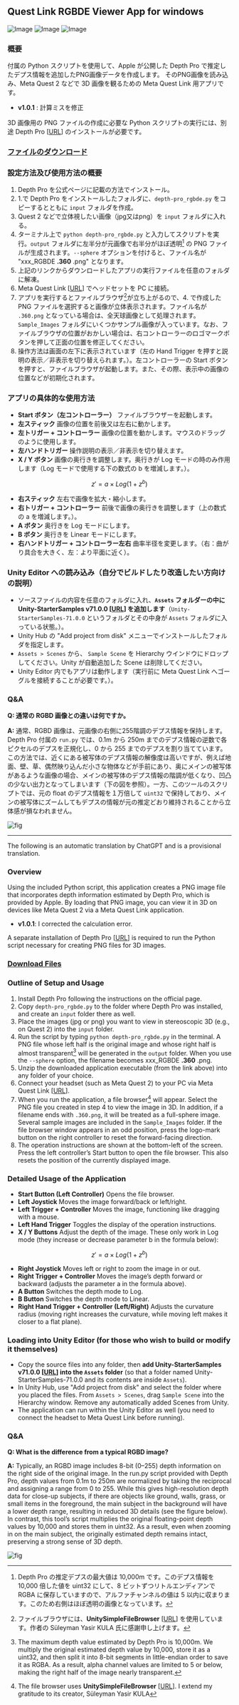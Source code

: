 ## Quest Link RGBDE Viewer App for windows

![Image](https://github.com/user-attachments/assets/c5ea84ca-8de5-48a4-bddf-a6d4e04204c4) ![Image](https://github.com/user-attachments/assets/b11d7d0a-a5f8-4304-b8e0-cd80d649e1a6) ![Image](https://github.com/user-attachments/assets/3df33d1f-4da0-4a2d-9433-8e44e1183219)

### 概要
付属の Python スクリプトを使用して、Apple が公開した Depth Pro で推定したデプス情報を追加したPNG画像データを作成します。
そのPNG画像を読み込み、Meta Quest 2 などで 3D 画像を観るための Meta Quest Link 用アプリです。

- **v1.0.1** : 計算ミスを修正


3D 画像用の PNG ファイルの作成に必要な Python スクリプトの実行には、別途 Depth Pro [[URL](https://github.com/apple/ml-depth-pro)] のインストールが必要です。

### [ファイルのダウンロード](https://github.com/amariichi/QuestLinkRGBDEViewer/releases/tag/v1.0.1)

### 設定方法及び使用方法の概要
1. Depth Pro を公式ページに記載の方法でインストール。
2. 1.で Depth Pro をインストールしたフォルダに、`depth-pro_rgbde.py` をコピーするとともに `input` フォルダを作成。
3. Quest 2 などで立体視したい画像（jpg又はpng）を `input` フォルダに入れる。
4. ターミナル上で `python depth-pro_rgbde.py` と入力してスクリプトを実行。`output` フォルダに左半分が元画像で右半分がほぼ透明[^1] の PNG ファイルが生成されます。`--sphere` オプションを付けると、ファイル名が "xxx_RGBDE **.360** .png" となります。
5. 上記のリンクからダウンロードしたアプリの実行ファイルを任意のフォルダに解凍。
6. Meta Quest Link [[URL](https://www.meta.com/ja-jp/help/quest/pcvr/)] でヘッドセットを PC に接続。
7. アプリを実行するとファイルブラウザ[^2]が立ち上がるので、4. で作成した PNG ファイルを選択すると画像が立体表示されます。ファイル名が `.360.png` となっている場合は、全天球画像として処理されます。 `Sample_Images` フォルダにいくつかサンプル画像が入っています。なお、ファイルブラウザの位置がおかしい場合は、右コントローラーのロゴマークボタンを押して正面の位置を修正してください。
8. 操作方法は画面の左下に表示されています（左の Hand Trigger を押すと説明の表示／非表示を切り替えられます。）。左コントローラーの Start ボタンを押すと、ファイルブラウザが起動します。また、その際、表示中の画像の位置などが初期化されます。

[^1]: Depth Pro の推定デプスの最大値は 10,000m です。このデプス情報を 10,000 倍した値を uint32 にして、8 ビットずつリトルエンディアンで RGBA に保存していますので、アルファチャンネルの値は 5 以内に収まります。このため右側はほぼ透明の画像となっています。

[^2]: ファイルブラウザには、**UnitySimpleFileBrowser** [[URL](https://github.com/yasirkula/UnitySimpleFileBrowser)] を使用しています。作者の Süleyman Yasir KULA 氏に感謝申し上げます。

### アプリの具体的な使用方法
- **Start ボタン（左コントローラー）** ファイルブラウザーを起動します。
- **左スティック** 画像の位置を前後又は左右に動かします。
- **左トリガー + コントローラー** 画像の位置を動かします。マウスのドラッグのように使用します。
- **左ハンドトリガー** 操作説明の表示／非表示を切り替えます。
- **X / Y ボタン** 画像の奥行きを調整します。奥行きが Log モードの時のみ作用します（Log モードで使用する下の数式の b を増減します。）。
```math
z' = a \times Log(1 + z^b)
```
- **右スティック** 左右で画像を拡大・縮小します。
- **右トリガー + コントローラー** 前後で画像の奥行きを調整します（上の数式の a を増減します。）。
- **A ボタン** 奥行きを Log モードにします。
- **B ボタン** 奥行きを Linear モードにします。
- **右ハンドトリガー + コントローラー左右** 曲率半径を変更します。（右：曲がり具合を大きく、左：より平面に近く）。

### Unity Editor への読み込み（自分でビルドしたり改造したい方向けの説明）
- ソースファイルの内容を任意のフォルダに入れ、**`Assets` フォルダーの中に Unity-StarterSamples v71.0.0 [[URL](https://github.com/oculus-samples/Unity-StarterSamples/releases/tag/v71.0.0)] を追加します**（`Unity-StarterSamples-71.0.0` というフォルダとその中身が `Assets` フォルダに入っている状態。）。
- Unity Hub の "Add project from disk" メニューでインストールしたフォルダを指定します。
- `Assets > Scenes` から、 `Sample Scene` を Hierarchy ウインドウにドロップしてください。Unity が自動追加した Scene は削除してください。
- Unity Editor 内でもアプリは動作します（実行前に Meta Quest Link へゴーグルを接続することが必要です。）。

### Q&A
**Q: 通常の RGBD 画像との違いは何ですか。**

**A:** 通常、RGBD 画像は、元画像の右側に255階調のデプス情報を保持します。Depth Pro 付属の `run.py` では、0.1m から 250m までのデプス情報の逆数で各ピクセルのデプスを正規化し、0 から 255 までのデプスを割り当てています。この方法では、近くにある被写体のデプス情報の解像度は高いですが、例えば地面、壁、草、偶然映り込んだ小さな物体などが手前にあり、奥にメインの被写体があるような画像の場合、メインの被写体のデプス情報の階調が低くなり、凹凸の少ない出力となってしまいます（下の図を参照）。一方、このツールのスクリプトでは、元の float のデプス情報を１万倍して `uint32` で保持しており、メインの被写体にズームしてもデプスの情報が元の推定どおり維持されることから立体感が損なわれません。

![fig](https://github.com/user-attachments/assets/15175e2d-41d7-4a30-a5a5-6748065f1ff2)

---
The following is an automatic translation by ChatGPT and is a provisional translation.

### Overview
Using the included Python script, this application creates a PNG image file that incorporates depth information estimated by Depth Pro, which is provided by Apple. By loading that PNG image, you can view it in 3D on devices like Meta Quest 2 via a Meta Quest Link application.

- **v1.0.1**: I corrected the calculation error.

A separate installation of Depth Pro  [[URL](https://github.com/apple/ml-depth-pro)] is required to run the Python script necessary for creating PNG files for 3D images.

### [Download Files](https://github.com/amariichi/QuestLinkRGBDEViewer/releases/tag/v1.0.1)

### Outline of Setup and Usage
1. Install Depth Pro following the instructions on the official page.
2. Copy `depth-pro_rgbde.py` to the folder where Depth Pro was installed, and create an `input` folder there as well.
3. Place the images (jpg or png) you want to view in stereoscopic 3D (e.g., on Quest 2) into the `input` folder.
4. Run the script by typing `python depth-pro_rgbde.py` in the terminal. A PNG file whose left half is the original image and whose right half is almost transparent[^3] will be generated in the `output` folder. When you use the `--sphere` option, the filename becomes xxx_RGBDE **.360** .png.
5. Unzip the downloaded application executable (from the link above) into any folder of your choice.
6. Connect your headset (such as Meta Quest 2) to your PC via Meta Quest Link [[URL](https://www.meta.com/ja-jp/help/quest/pcvr/)].
7. When you run the application, a file browser[^4] will appear. Select the PNG file you created in step 4 to view the image in 3D. In addition, if a filename ends with `.360.png`, it will be treated as a full-sphere image. Several sample images are included in the `Sample_Images` folder. If the file browser window appears in an odd position, press the logo-mark button on the right controller to reset the forward-facing direction.
8. The operation instructions are shown at the bottom-left of the screen. Press the left controller’s Start button to open the file browser. This also resets the position of the currently displayed image.

[^3]: The maximum depth value estimated by Depth Pro is 10,000m. We multiply the original estimated depth value by 10,000, store it as a uint32, and then split it into 8-bit segments in little-endian order to save it as RGBA. As a result, alpha channel values are limited to 5 or below, making the right half of the image nearly transparent.

[^4]: The file browser uses **UnitySimpleFileBrowser** [[URL](https://github.com/yasirkula/UnitySimpleFileBrowser)]. I extend my gratitude to its creator, Süleyman Yasir KULA

### Detailed Usage of the Application
 - **Start Button (Left Controller)** Opens the file browser.
 - **Left Joystick** Moves the image forward/back or left/right.
 - **Left Trigger + Controller** Moves the image, functioning like dragging with a mouse.
 - **Left Hand Trigger** Toggles the display of the operation instructions.
 - **X / Y Buttons** Adjust the depth of the image. These only work in Log mode (they increase or decrease parameter b in the formula below):
```math
z' = a \times Log(1 + z^b)
```
 - **Right Joystick** Moves left or right to zoom the image in or out.
 - **Right Trigger + Controller** Moves the image’s depth forward or backward (adjusts the parameter a in the formula above).
 - **A Button** Switches the depth mode to Log.
 - **B Button** Switches the depth mode to Linear.
 - **Right Hand Trigger + Controller (Left/Right)** Adjusts the curvature radius (moving right increases the curvature, while moving left makes it closer to a flat plane).

### Loading into Unity Editor (for those who wish to build or modify it themselves)
 - Copy the source files into any folder, then **add Unity-StarterSamples v71.0.0 [[URL](https://github.com/oculus-samples/Unity-StarterSamples/releases/tag/v71.0.0)] into the `Assets` folder** (so that a folder named Unity-StarterSamples-71.0.0 and its contents are inside `Assets`).
 - In Unity Hub, use "Add project from disk" and select the folder where you placed the files.
From `Assets > Scenes`, drag `Sample Scene` into the Hierarchy window. Remove any automatically added Scenes from Unity.
 - The application can run within the Unity Editor as well (you need to connect the headset to Meta Quest Link before running).

### Q&A
**Q: What is the difference from a typical RGBD image?**

**A:** Typically, an RGBD image includes 8-bit (0–255) depth information on the right side of the original image. In the run.py script provided with Depth Pro, depth values from 0.1m to 250m are normalized by taking the reciprocal and assigning a range from 0 to 255. While this gives high-resolution depth data for close-up subjects, if there are objects like ground, walls, grass, or small items in the foreground, the main subject in the background will have a lower depth range, resulting in reduced 3D details (see the figure below). In contrast, this tool’s script multiplies the original floating-point depth values by 10,000 and stores them in uint32. As a result, even when zooming in on the main subject, the originally estimated depth remains intact, preserving a strong sense of 3D depth.

![fig](https://github.com/user-attachments/assets/15175e2d-41d7-4a30-a5a5-6748065f1ff2)



